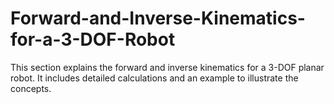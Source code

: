 # Forward-and-Inverse-Kinematics-for-a-3-DOF-Robot
This section explains the forward and inverse kinematics for a 3-DOF planar robot. It includes detailed calculations and an example to illustrate the concepts.
